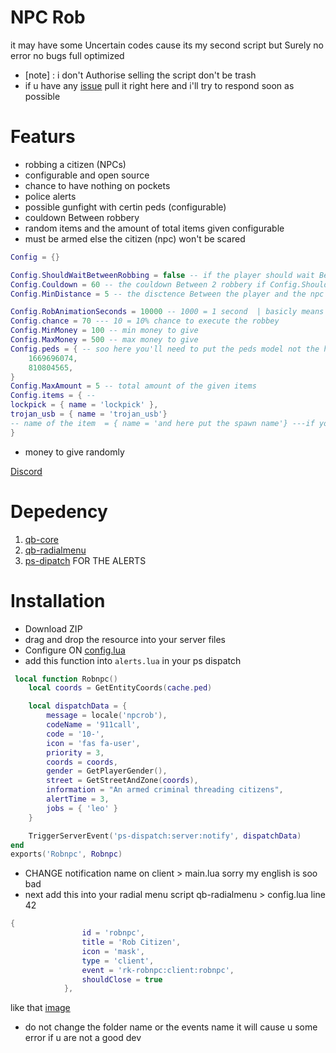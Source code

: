 # NPC Rob
it may have some Uncertain codes cause its my second script but Surely no error no bugs full optimized
- [note] : i don't Authorise selling the script don't be trash  
- if u have any [issue](https://github.com/R1nZox-dev/rk-robnpc/issues) pull it right here and i'll try to respond soon as possible 
# Featurs
* robbing a citizen (NPCs)
* configurable and open source
* chance to have nothing on pockets 
* police alerts 
* possible gunfight with certin peds (configurable)
* couldown Between robbery 
* random items and the amount of total items given configurable 
* must be armed else the citizen (npc) won't be scared 
```lua
Config = {}

Config.ShouldWaitBetweenRobbing = false -- if the player should wait Between robing 
Config.Couldown = 60 -- the couldown Between 2 robbery if Config.ShouldWaitBetweenRobbing = false  no need to set it 
Config.MinDistance = 5 -- the disctence Between the player and the npc to excute to robbry 

Config.RobAnimationSeconds = 10000 -- 1000 = 1 second  | basicly means the time of robbing 
Config.chance = 70 --- 10 = 10% chance to execute the robbey
Config.MinMoney = 100 -- min money to give
Config.MaxMoney = 500 -- max money to give
Config.peds = { -- soo here you'll need to put the peds model not the hash key and to get that u will need to have a dev tool to get entity models if the ped model is set here it will excute a gun fight beetwen the ped and the player
    1669696074,
    810804565,
}
Config.MaxAmount = 5 -- total amount of the given items
Config.items = { -- 
lockpick = { name = 'lockpick' },
trojan_usb = { name = 'trojan_usb'}
-- name of the item  = { name = 'and here put the spawn name'} ---if you want too another items do it like that unlimited
}
```
* money to give randomly 

[Discord](https://discord.gg/ZKqYYAQGCb)
# Depedency
1. [qb-core](https://github.com/qbcore-framework/qb-core)
2. [qb-radialmenu](https://github.com/qbcore-framework/qb-radialmenu)
3. [ps-dipatch](https://github.com/Project-Sloth/ps-dispatch) FOR THE ALERTS
# Installation
* Download ZIP
* drag and drop the resource into your server files 
*  Configure ON [config.lua](https://github.com/R1nZox-dev/rk-robnpc/blob/main/config.lua)
* add this function into `alerts.lua` in your ps dispatch 
```lua
 local function Robnpc()
    local coords = GetEntityCoords(cache.ped)

    local dispatchData = {
        message = locale('npcrob'),
        codeName = '911call',
        code = '10-',
        icon = 'fas fa-user',
        priority = 3,
        coords = coords,
        gender = GetPlayerGender(),
        street = GetStreetAndZone(coords),
        information = "An armed criminal threading citizens",
        alertTime = 3,
        jobs = { 'leo' }
    }

    TriggerServerEvent('ps-dispatch:server:notify', dispatchData)
end
exports('Robnpc', Robnpc)
```
* CHANGE notification name on client > main.lua sorry my english is soo bad 
* next add this into your radial menu script qb-radialmenu > config.lua  line 42 
```lua
{
                id = 'robnpc',
                title = 'Rob Citizen',
                icon = 'mask',
                type = 'client',
                event = 'rk-robnpc:client:robnpc',
                shouldClose = true
            },
```
like that 
[image](https://github.com/R1nZox-dev/rk-robnpc/blob/main/img.png)
* do not change the folder name or the events name it will cause u some error if u are not a good dev 
